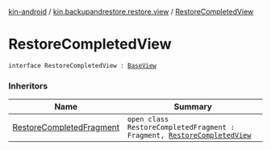 [kin-android](../index.md) / [kin.backupandrestore.restore.view](index.md) / [RestoreCompletedView](./-restore-completed-view.md)

# RestoreCompletedView

`interface RestoreCompletedView : `[`BaseView`](../kin.backupandrestore.base/-base-view.md)

### Inheritors

| Name | Summary |
|---|---|
| [RestoreCompletedFragment](-restore-completed-fragment/index.md) | `open class RestoreCompletedFragment : Fragment, `[`RestoreCompletedView`](./-restore-completed-view.md) |
